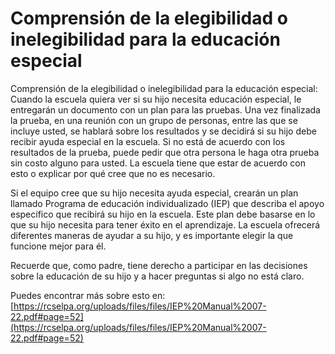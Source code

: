 # Comprensión de la elegibilidad o inelegibilidad para la educación especial
Comprensión de la elegibilidad o inelegibilidad para la educación especial: Cuando la escuela quiera ver si su hijo necesita educación especial, le entregarán un documento con un plan para las pruebas. Una vez finalizada la prueba, en una reunión con un grupo de personas, entre las que se incluye usted, se hablará sobre los resultados y se decidirá si su hijo debe recibir ayuda especial en la escuela. Si no está de acuerdo con los resultados de la prueba, puede pedir que otra persona le haga otra prueba sin costo alguno para usted. La escuela tiene que estar de acuerdo con esto o explicar por qué cree que no es necesario.

Si el equipo cree que su hijo necesita ayuda especial, crearán un plan llamado Programa de educación individualizado (IEP) que describa el apoyo específico que recibirá su hijo en la escuela. Este plan debe basarse en lo que su hijo necesita para tener éxito en el aprendizaje. La escuela ofrecerá diferentes maneras de ayudar a su hijo, y es importante elegir la que funcione mejor para él.

Recuerde que, como padre, tiene derecho a participar en las decisiones sobre la educación de su hijo y a hacer preguntas si algo no está claro.

Puedes encontrar más sobre esto en: [https://rcselpa.org/uploads/files/files/IEP%20Manual%2007-22.pdf#page=52](https://rcselpa.org/uploads/files/files/IEP%20Manual%2007-22.pdf#page=52)

